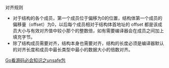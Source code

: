 对齐规则

* 对于结构的各个成员，第一个成员位于偏移为0的位置，结构体第一个成员的偏移量（offset）为0，以后每个成员相对于结构体首地址的 offset 都是该成员大小与有效对齐值中较小那个的整数倍，如有需要编译器会在成员之间加上填充字节。
* 除了结构成员需要对齐，结构本身也需要对齐，结构的长度必须是编译器默认的对齐长度和成员中最长类型中最小的数据大小的倍数对齐。


[Go看源码必会知识之unsafe包](https://zhuanlan.zhihu.com/p/348494662)